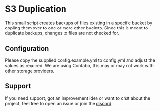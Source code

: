 # S3 Duplication

This small script creates backups of files existing in a specific bucket by copiing them over to one or more other buckets. Since this is meant to duplicate backups, changes to files are not checked for.

## Configuration

Please copy the supplied config.example.yml to config.yml and adjust the values as required. We are using Contabo, this may or may not work with other storage providers.

## Support

If you need support, got an improvement idea or want to chat about the project, feel free to open an issue or join the [discord](https://discord.gg/xHSF8CGPTh).
